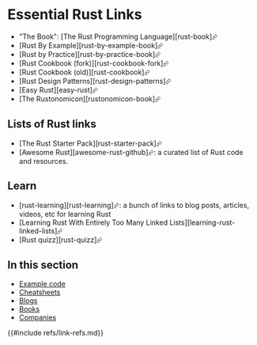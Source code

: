 # Essential Rust Links

- "The Book": [The Rust Programming Language][rust-book]⮳
- [Rust By Example][rust-by-example-book]⮳
- [Rust by Practice][rust-by-practice-book]⮳
- [Rust Cookbook (fork)][rust-cookbook-fork]⮳
- [Rust Cookbook (old)][rust-cookbook]⮳
- [Rust Design Patterns][rust-design-patterns]⮳
- [Easy Rust][easy-rust]⮳
- [The Rustonomicon][rustonomicon-book]⮳

## Lists of Rust links

- [The Rust Starter Pack][rust-starter-pack]⮳
- [Awesome Rust][awesome-rust-github]⮳: a curated list of Rust code and resources.

## Learn

- [rust-learning][rust-learning]⮳: a bunch of links to blog posts, articles, videos, etc for learning Rust
- [Learning Rust With Entirely Too Many Linked Lists][learning-rust-linked-lists]⮳
- [Rust quizz][rust-quizz]⮳

## In this section

- [Example code](links/example_code.md)
- [Cheatsheets](links/rust_cheatsheets.md)
- [Blogs](links/blogs.md)
- [Books](links/books.md)
- [Companies](links/companies.md)

{{#include refs/link-refs.md}}
